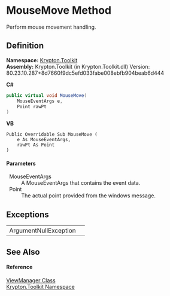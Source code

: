 # MouseMove Method


Perform mouse movement handling.



## Definition
**Namespace:** <a href="79d2eac2-21f4-54ff-7552-b20c33c30600.md">Krypton.Toolkit</a>  
**Assembly:** Krypton.Toolkit (in Krypton.Toolkit.dll) Version: 80.23.10.287+8d7660f9dc5efd033fabe008ebfb904beab6d444

**C#**
``` C#
public virtual void MouseMove(
	MouseEventArgs e,
	Point rawPt
)
```
**VB**
``` VB
Public Overridable Sub MouseMove ( 
	e As MouseEventArgs,
	rawPt As Point
)
```



#### Parameters
<dl><dt>  MouseEventArgs</dt><dd>A MouseEventArgs that contains the event data.</dd><dt>  Point</dt><dd>The actual point provided from the windows message.</dd></dl>

## Exceptions
<table>
<tr>
<td>ArgumentNullException</td>
<td /></tr>
</table>

## See Also


#### Reference
<a href="3760acae-8ec5-3ca7-2132-35bf556b0fbb.md">ViewManager Class</a>  
<a href="79d2eac2-21f4-54ff-7552-b20c33c30600.md">Krypton.Toolkit Namespace</a>  
